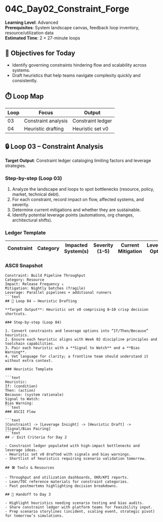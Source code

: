﻿# 04C_Day02_Constraint_Forge

**Learning Level**: Advanced  
**Prerequisites**: System landscape canvas, feedback loop inventory, resource/utilization data  
**Estimated Time**: 2 × 27-minute loops

## 🎯 Objectives for Today

- Identify governing constraints hindering flow and scalability across systems.
- Draft heuristics that help teams navigate complexity quickly and consistently.

## ⏱️ Loop Map

| Loop | Focus | Output |
| --- | --- | --- |
| 03 | Constraint analysis | Constraint ledger |
| 04 | Heuristic drafting | Heuristic set v0 |

## 🔒 Loop 03 – Constraint Analysis

**Target Output**: Constraint ledger cataloging limiting factors and leverage strategies.

### Step-by-step (Loop 03)

1. Analyze the landscape and loops to spot bottlenecks (resource, policy, market, technical debt).
2. For each constraint, record impact on flow, affected systems, and severity.
3. Determine current mitigations and whether they are sustainable.
4. Identify potential leverage points (automations, org changes, architectural shifts).

### Ledger Template

| Constraint | Category | Impacted System(s) | Severity (1–5) | Current Mitigation | Leverage Option |
| --- | --- | --- | --- | --- | --- |

### ASCII Snapshot

```text
Constraint: Build Pipeline Throughput
Category: Resource
Impact: Release Frequency ↓
Mitigation: Nightly batches (fragile)
Leverage: Parallel pipelines + additional runners
```text
## 🧠 Loop 04 – Heuristic Drafting

**Target Output**: Heuristic set v0 comprising 8–10 crisp decision shortcuts.

### Step-by-step (Loop 04)

1. Convert constraints and leverage options into “If/Then/Because” heuristics.
2. Ensure each heuristic aligns with Week 02 discipline principles and toolchain capabilities.
3. Pair each heuristic with a **Signal to Watch** and a **Bias Warning**.
4. Vet language for clarity; a frontline team should understand it without extra context.

### Heuristic Template

```text
Heuristic:
If: (condition)
Then: (action)
Because: (system rationale)
Signal to Watch:
Bias Warning:
```text
### ASCII Flow

```text
[Constraint] -> [Leverage Insight] -> [Heuristic Draft] -> [Signal/Bias Pairing]
```text
## ✅ Exit Criteria for Day 2

- Constraint ledger populated with high-impact bottlenecks and leverage ideas.
- Heuristic set v0 drafted with signals and bias warnings.
- Shortlist of heuristics requiring scenario validation tomorrow.

## 🛠️ Tools & Resources

- Throughput and utilization dashboards, OKR/KPI reports.
- Lean/TOC reference materials for constraint categories.
- Past postmortems highlighting decision breakdowns.

## 🔄 Handoff to Day 3

- Highlight heuristics needing scenario testing and bias audits.
- Share constraint ledger with platform teams for feasibility input.
- Prep scenario storylines (incident, scaling event, strategic pivot) for tomorrow’s simulations.
